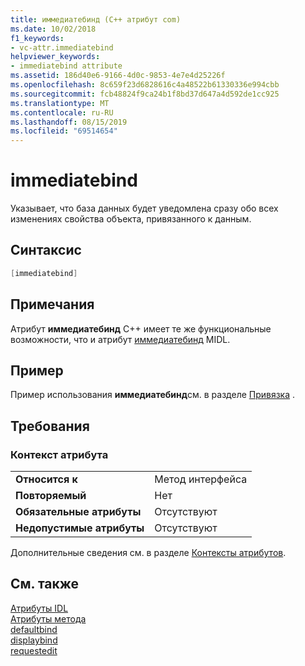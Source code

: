 ```yaml
---
title: иммедиатебинд (C++ атрибут com)
ms.date: 10/02/2018
f1_keywords:
- vc-attr.immediatebind
helpviewer_keywords:
- immediatebind attribute
ms.assetid: 186d40e6-9166-4d0c-9853-4e7e4d25226f
ms.openlocfilehash: 8c659f23d6828616c4a48522b61330336e994cbb
ms.sourcegitcommit: fcb48824f9ca24b1f8bd37d647a4d592de1cc925
ms.translationtype: MT
ms.contentlocale: ru-RU
ms.lasthandoff: 08/15/2019
ms.locfileid: "69514654"
---
```

# <a name="immediatebind"></a>immediatebind

Указывает, что база данных будет уведомлена сразу обо всех изменениях свойства объекта, привязанного к данным.

## <a name="syntax"></a>Синтаксис

```cpp
[immediatebind]
```

## <a name="remarks"></a>Примечания

Атрибут **иммедиатебинд** C++ имеет те же функциональные возможности, что и атрибут [иммедиатебинд](/windows/win32/Midl/immediatebind) MIDL.

## <a name="example"></a>Пример

Пример использования **иммедиатебинд**см. в разделе [Привязка](bindable.md) .

## <a name="requirements"></a>Требования

### <a name="attribute-context"></a>Контекст атрибута

|||
|-|-|
|**Относится к**|Метод интерфейса|
|**Повторяемый**|Нет|
|**Обязательные атрибуты**|Отсутствуют|
|**Недопустимые атрибуты**|Отсутствуют|

Дополнительные сведения см. в разделе [Контексты атрибутов](cpp-attributes-com-net.md#contexts).

## <a name="see-also"></a>См. также

[Атрибуты IDL](idl-attributes.md)<br/>
[Атрибуты метода](method-attributes.md)<br/>
[defaultbind](defaultbind.md)<br/>
[displaybind](displaybind.md)<br/>
[requestedit](requestedit.md)
